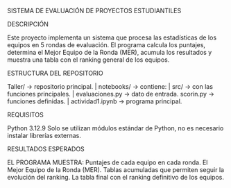 SISTEMA DE EVALUACIÓN DE PROYECTOS ESTUDIANTILES

DESCRIPCIÓN

Este proyecto implementa un sistema que procesa las estadísticas de los equipos en 5 rondas de evaluación.
El programa calcula los puntajes, determina el Mejor Equipo de la Ronda (MER), acumula los resultados y 
muestra una tabla con el ranking general de los equipos.

ESTRUCTURA DEL REPOSITORIO

Taller/ → repositorio principal.
  |
   notebooks/ → contiene:
     |
      src/ → con las funciones principales.
       | 
        evaluaciones.py -> dato de entrada.
        scorin.py -> funciones definidas.
     |
      actividad1.ipynb  -> programa principal.


REQUISITOS

   Python 3.12.9
   Solo se utilizan módulos estándar de Python, no es necesario instalar librerías externas.


RESULTADOS ESPERADOS

   EL PROGRAMA MUESTRA:
     Puntajes de cada equipo en cada ronda.
     El Mejor Equipo de la Ronda (MER). 
     Tablas acumuladas que permiten seguir la evolución del ranking.
     La tabla final con el ranking definitivo de los equipos.